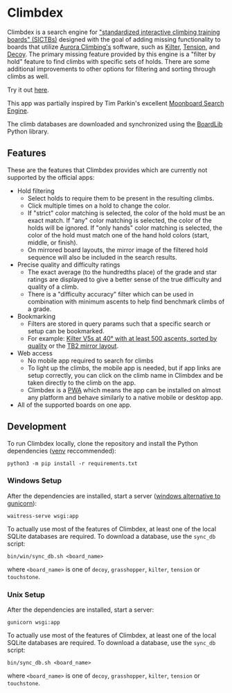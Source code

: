 # Climbdex

Climbdex is a search engine for ["standardized interactive climbing training boards" (SICTBs)](https://gearjunkie.com/climbing/kilter-moon-grasshopper-more-interactive-climbing-training-boards-explained) designed with the goal of adding missing functionality to boards that utilize [Aurora Climbing's](https://auroraclimbing.com/) software, such as [Kilter](https://settercloset.com/pages/the-kilter-board), 
[Tension](https://tensionclimbing.com/product/tension-board-sets/), and [Decoy](https://decoy-holds.com/pages/decoy-board). The primary missing feature provided by this engine is a "filter by hold" feature to find climbs with specific sets of holds. There are some additional improvements to other options for filtering and sorting through climbs as well.

Try it out [here](https://climbdex.com/).

This app was partially inspired by Tim Parkin's excellent [Moonboard Search Engine](http://mb.timparkin.net/).

The climb databases are downloaded and synchronized using the [BoardLib](https://github.com/lemeryfertitta/BoardLib) Python library. 

## Features

These are the features that Climbdex provides which are currently not supported by the official apps:

- Hold filtering
  - Select holds to require them to be present in the resulting climbs.
  - Click multiple times on a hold to change the color.
  - If "strict" color matching is selected, the color of the hold must be an exact match. If "any" color matching is selected, the color of the holds will be ignored. If "only hands" color matching is selected, the color of the hold must match one of the hand hold colors (start, middle, or finish).
  - On mirrored board layouts, the mirror image of the filtered hold sequence will also be included in the search results.
- Precise quality and difficulty ratings
  - The exact average (to the hundredths place) of the grade and star ratings are displayed to give a better sense of the true difficulty and quality of a climb.
  - There is a "difficulty accuracy" filter which can be used in combination with minimum ascents to help find benchmark climbs of a grade.
- Bookmarking
  - Filters are stored in query params such that a specific search or setup can be bookmarked.
  - For example: [Kilter V5s at 40° with at least 500 ascents, sorted by quality](https://climbdex.com/results?minGrade=20&maxGrade=20&name=&angle=40&minAscents=500&sortBy=quality&sortOrder=desc&minRating=1.0&onlyClassics=0&gradeAccuracy=1&settername=&setternameSuggestion=&holds=&mirroredHolds=&board=kilter&layout=1&size=10&set=1&set=20&roleMatch=strict) or the [TB2 mirror layout](https://climbdex.com/filter?board=tension&layout=10&size=6&set=12&set=13).
- Web access
  - No mobile app required to search for climbs
  - To light up the climbs, the mobile app is needed, but if app links are setup correctly, you can click on the climb name in Climbdex and be taken directly to the climb on the app.
  - Climbdex is a [PWA](https://developer.mozilla.org/en-US/docs/Web/Progressive_web_apps) which means the app can be installed on almost any platform and behave similarly to a native mobile or desktop app.
- All of the supported boards on one app.

## Development

To run Climbdex locally, clone the repository and install the Python dependencies ([venv](https://docs.python.org/3/library/venv.html) reccommended):

```
python3 -m pip install -r requirements.txt
```

### Windows Setup

After the dependencies are installed, start a server ([windows alternative to gunicorn](https://stackoverflow.com/questions/11087682/does-gunicorn-run-on-windows)):

```
waitress-serve wsgi:app
```

To actually use most of the features of Climbdex, at least one of the local SQLite databases are required. To download a database, use the `sync_db` script:

```
bin/win/sync_db.sh <board_name>
```

where `<board_name>` is one of `decoy`, `grasshopper`, `kilter`, `tension` or `touchstone`.
### Unix Setup

After the dependencies are installed, start a server:

```
gunicorn wsgi:app
```

To actually use most of the features of Climbdex, at least one of the local SQLite databases are required. To download a database, use the `sync_db` script:

```
bin/sync_db.sh <board_name>
```

where `<board_name>` is one of `decoy`, `grasshopper`, `kilter`, `tension` or `touchstone`.

